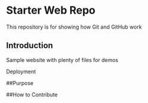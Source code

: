 # Starter Web Repo

This repository is for showing how Git and GitHub work

## Introduction

Sample website with plenty of files for demos

Deployment

##Purpose

##How to Contribute